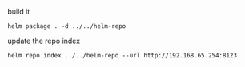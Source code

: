build it

```
helm package . -d ../../helm-repo
```

update the repo index
```
helm repo index ../../helm-repo --url http://192.168.65.254:8123
```

